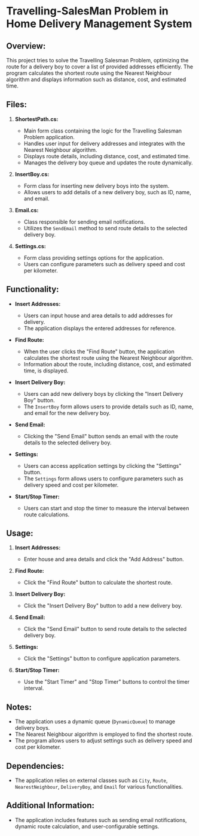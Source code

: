 # Travelling-SalesMan Problem in Home Delivery Management System

## Overview:

This project tries to solve the Travelling Salesman Problem, optimizing the route for a delivery boy to cover a list of provided addresses efficiently. The program calculates the shortest route using the Nearest Neighbour algorithm and displays information such as distance, cost, and estimated time.

## Files:

1. **ShortestPath.cs:**
   - Main form class containing the logic for the Travelling Salesman Problem application.
   - Handles user input for delivery addresses and integrates with the Nearest Neighbour algorithm.
   - Displays route details, including distance, cost, and estimated time.
   - Manages the delivery boy queue and updates the route dynamically.

2. **InsertBoy.cs:**
   - Form class for inserting new delivery boys into the system.
   - Allows users to add details of a new delivery boy, such as ID, name, and email.

3. **Email.cs:**
   - Class responsible for sending email notifications.
   - Utilizes the `SendEmail` method to send route details to the selected delivery boy.

4. **Settings.cs:**
   - Form class providing settings options for the application.
   - Users can configure parameters such as delivery speed and cost per kilometer.

## Functionality:

- **Insert Addresses:**
  - Users can input house and area details to add addresses for delivery.
  - The application displays the entered addresses for reference.

- **Find Route:**
  - When the user clicks the "Find Route" button, the application calculates the shortest route using the Nearest Neighbour algorithm.
  - Information about the route, including distance, cost, and estimated time, is displayed.

- **Insert Delivery Boy:**
  - Users can add new delivery boys by clicking the "Insert Delivery Boy" button.
  - The `InsertBoy` form allows users to provide details such as ID, name, and email for the new delivery boy.

- **Send Email:**
  - Clicking the "Send Email" button sends an email with the route details to the selected delivery boy.

- **Settings:**
  - Users can access application settings by clicking the "Settings" button.
  - The `Settings` form allows users to configure parameters such as delivery speed and cost per kilometer.

- **Start/Stop Timer:**
  - Users can start and stop the timer to measure the interval between route calculations.

## Usage:

1. **Insert Addresses:**
   - Enter house and area details and click the "Add Address" button.

2. **Find Route:**
   - Click the "Find Route" button to calculate the shortest route.

3. **Insert Delivery Boy:**
   - Click the "Insert Delivery Boy" button to add a new delivery boy.

4. **Send Email:**
   - Click the "Send Email" button to send route details to the selected delivery boy.

5. **Settings:**
   - Click the "Settings" button to configure application parameters.

6. **Start/Stop Timer:**
   - Use the "Start Timer" and "Stop Timer" buttons to control the timer interval.

## Notes:

- The application uses a dynamic queue (`DynamicQueue`) to manage delivery boys.
- The Nearest Neighbour algorithm is employed to find the shortest route.
- The program allows users to adjust settings such as delivery speed and cost per kilometer.

## Dependencies:

- The application relies on external classes such as `City`, `Route`, `NearestNeighbour`, `DeliveryBoy`, and `Email` for various functionalities.

## Additional Information:

- The application includes features such as sending email notifications, dynamic route calculation, and user-configurable settings.